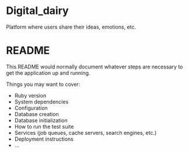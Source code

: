 # Digital_dairy
Platform where users share their ideas, emotions, etc.

# README

This README would normally document whatever steps are necessary to get the application up and running.

Things you may want to cover:

* Ruby version
* System dependencies
* Configuration
* Database creation
* Database initialization
* How to run the test suite
* Services (job queues, cache servers, search engines, etc.)
* Deployment instructions
* ...

<!-- git token -->
<!-- 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 -->